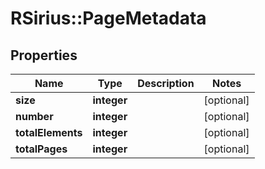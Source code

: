 # RSirius::PageMetadata


## Properties
Name | Type | Description | Notes
------------ | ------------- | ------------- | -------------
**size** | **integer** |  | [optional] 
**number** | **integer** |  | [optional] 
**totalElements** | **integer** |  | [optional] 
**totalPages** | **integer** |  | [optional] 


